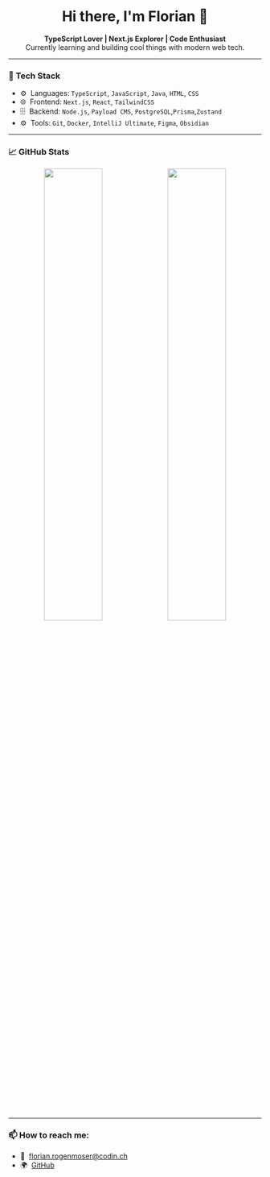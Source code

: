 <h1 align="center">Hi there, I'm Florian 👋</h1>

<p align="center">
  <strong>TypeScript Lover | Next.js Explorer | Code Enthusiast</strong><br />
  Currently learning and building cool things with modern web tech.
</p>

---

### 🚀 Tech Stack
- ⚙️ &nbsp;Languages: `TypeScript`, `JavaScript`, `Java`, `HTML`, `CSS`
- 🌐 &nbsp;Frontend: `Next.js`, `React`, `TailwindCSS`
- 🗄 &nbsp;Backend: `Node.js`, `Payload CMS`, `PostgreSQL`,`Prisma`,`Zustand`
- ⚙️ &nbsp;Tools: `Git`, `Docker`, `IntelliJ Ultimate`, `Figma`, `Obsidian`

---

### 📈 GitHub Stats
<p align="center">
  <img src="https://github-readme-stats.vercel.app/api?username=FloCodin&show_icons=true&theme=radical" width="48%" />
  <img src="https://github-readme-streak-stats.herokuapp.com/?user=FloCodin&theme=radical" width="48%" />
</p>

---

### 📫 How to reach me:
- 📧 &nbsp;florian.rogenmoser@codin.ch
- 🌍 &nbsp;[GitHub](https://github.com/FloCodin)

<!--
**FloCodin/FloCodin** is a ✨ _special_ ✨ repository because its `README.md` (this file) appears on your GitHub profile.

Here are some ideas to get you started:

- 🔭 I’m currently working on ...
- 🌱 I’m currently learning ...
- 👯 I’m looking to collaborate on ...
- 🤔 I’m looking for help with ...
- 💬 Ask me about ...
- 📫 How to reach me: ...
- 😄 Pronouns: ...
- ⚡ Fun fact: ...
-->
